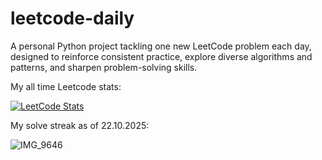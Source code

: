 # leetcode-daily

A personal Python project tackling one new LeetCode problem each day, designed to reinforce consistent practice, explore diverse algorithms and patterns, and sharpen problem-solving skills.

My all time Leetcode stats:

[![LeetCode Stats](https://leetcard.jacoblin.cool/uygarpolat?theme=dark&ext=contest&ext=heatmap)](https://leetcode.com/uygarpolat/)

My solve streak as of 22.10.2025:

![IMG_9646](https://github.com/user-attachments/assets/b52f3d71-9fe0-445f-86fc-656ec519f644)
